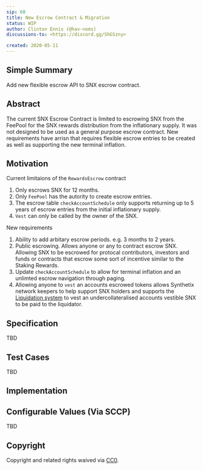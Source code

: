 ```yaml
---
sip: 60
title: New Escrow Contract & Migration
status: WIP
author: Clinton Ennis (@hav-noms)
discussions-to: <https://discord.gg/ShGSzny>

created: 2020-05-11
---
```


<!--You can leave these HTML comments in your merged SIP and delete the visible duplicate text guides, they will not appear and may be helpful to refer to if you edit it again. This is the suggested template for new SIPs. Note that an SIP number will be assigned by an editor. When opening a pull request to submit your SIP, please use an abbreviated title in the filename, `sip-draft_title_abbrev.md`. The title should be 44 characters or less.-->

## Simple Summary

<!--"If you can't explain it simply, you don't understand it well enough." Provide a simplified and layman-accessible explanation of the SIP.-->

Add new flexible escrow API to SNX escrow contract.

## Abstract

<!--A short (~200 word) description of the technical issue being addressed.-->

The current SNX Escrow Contract is limited to escrowing SNX from the FeePool for the SNX rewards distribution from the inflationary supply. It was not designed to be used as a general purpose escrow contract.
New requirements have arrisn that requires flexible escrow entries to be created as well as supporting the new terminal inflation.

## Motivation

<!--The motivation is critical for SIPs that want to change Synthetix. It should clearly explain why the existing protocol specification is inadequate to address the problem that the SIP solves. SIP submissions without sufficient motivation may be rejected outright.-->

Current limitaions of the `RewardsEscrow` contract

1. Only escrows SNX for 12 months.
2. Only `FeePool` has the autority to create escrow entries.
3. The escrow table `checkAccountSchedule` only supports returning up to 5 years of escrow entries from the initial inflationary supply.
4. `Vest` can only be called by the owner of the SNX.

New requirements

1. Ability to add arbitary escrow periods. e.g. 3 months to 2 years.
2. Public escrowing. Allows anyone or any to contract escrow SNX. Allowing SNX to be escrowed for protocal contributors, investors and funds or contracts that escrow some sort of incentive similar to the Staking Rewards.
3. Update `checkAccountSchedule` to allow for terminal inflation and an unlimted escrow navigation through paging.
4. Allowing anyone to `vest` an accounts escrowed tokens allows Synthetix network keepers to help support SNX holders and supports the [Liquidation system](sips.synthetix.io/sips/sip-59) to vest an undercollateralised accounts vestible SNX to be paid to the liquidator.

## Specification

<!--The technical specification should describe the syntax and semantics of any new feature.-->
TBD

## Test Cases

<!--Test cases for an implementation are mandatory for SIPs but can be included with the implementation..-->
TBD

## Implementation

<!--The implementations must be completed before any SIP is given status "Implemented", but it need not be completed before the SIP is "Approved". While there is merit to the approach of reaching consensus on the specification and rationale before writing code, the principle of "rough consensus and running code" is still useful when it comes to resolving many discussions of API details.-->

## Configurable Values (Via SCCP)

<!--Please list all values configurable via SCCP under this implementation.-->

TBD

## Copyright

Copyright and related rights waived via [CC0](https://creativecommons.org/publicdomain/zero/1.0/).
